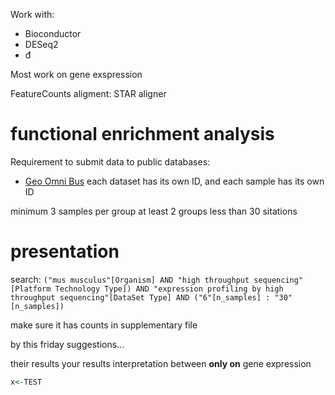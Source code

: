 Work with: 
- Bioconductor
- DESeq2
- đ

Most work on gene exspression

FeatureCounts
aligment: STAR aligner

# functional enrichment analysis

Requirement to submit data to public databases:
- [Geo Omni Bus](https://www.ncbi.nlm.nih.gov/geo/)
each dataset has its own ID, and each sample has its own ID

minimum 3 samples per group
at least 2 groups
less than 30 sitations

# presentation
search: 
`("mus musculus"[Organism] AND "high throughput sequencing"[Platform Technology Type]) AND "expression profiling by high throughput sequencing"[DataSet Type] AND ("6"[n_samples] : "30"[n_samples])`

make sure it has counts in supplementary file

by this friday suggestions...


their results
your results
interpretation between
**only on** gene expression 

```r
x<-TEST
```

